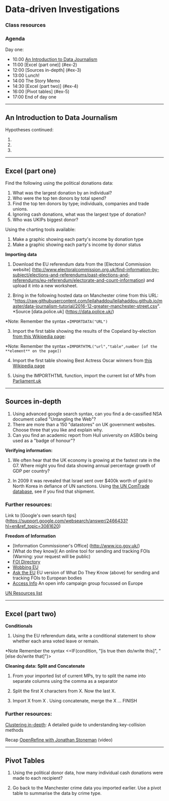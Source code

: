 # Data-driven Investigations

### Class resources

### Agenda

Day one:

* 10.00 [An Introduction to Data Journalism](#ex-1)
* 11:00 [Excel (part one)] (#ex-2)
* 12:00 [Sources in-depth] (#ex-3)
* 13:00 Lunch! 
* 14:00 The Story Memo
* 14:30 [Excel (part two)] (#ex-4)
* 16:00 [Pivot tables] (#ex-5)
* 17:00 End of day one

------------------------------------------------------------------------------------------------------------
## <a name="ex-1"></a>An Introduction to Data Journalism

Hypotheses continued: 

1. 
2.
3.

-------------------------------------------------------------------------------------------------------------
## <a name="ex-2"></a>Excel (part one)

Find the following using the political donations data:

1. What was the largest donation by an individual?
2. Who were the top ten donors by total spend? 
3. Find the top ten donors by type; individuals, companies and trade unions.
4. Ignoring cash donations, what was the largest type of donation?
5. Who was UKIPs biggest donor?


Using the charting tools available:

1. Make a graphic showing each party's income by donation type
2. Make a graphic showing each party's income by donor status

**Importing data**

1. Download the EU referendum data from the [Electoral Commission website] (http://www.electoralcommission.org.uk/find-information-by-subject/elections-and-referendums/past-elections-and-referendums/eu-referendum/electorate-and-count-information) and upload it into a new worksheet.

2. Bring in the following hosted data on Manchester crime from this URL: "https://raw.githubusercontent.com/leilahaddou/leilahaddou.github.io/master/data-journalism-tutorial/2016-12-greater-manchester-street.csv". *Source [data.police.uk] (https://data.police.uk/)

*Note: Remember the syntax `=IMPORTDATA("URL")`

3. Import the first table showing the results of the Copeland by-election [from this Wikipedia page](https://en.wikipedia.org/wiki/Copeland_by-election,_2017):

*Note: Remember the syntax `=IMPORTHTML("url","table",number [of the **element** on the page])`

4. Import the first table showing Best Actress Oscar winners from [this Wikipedia page](https://en.wikipedia.org/wiki/List_of_Academy_Award_Best_Actress_winners_by_age)

5. Using the IMPORTHTML function, import the current list of MPs from [Parliament.uk](http://www.parliament.uk/mps-lords-and-offices/mps/)

---------------------------------------------------------------------------------------------------------------
## <a name="ex-3"></a>Sources in-depth

1. Using advanced google search syntax, can you find a de-cassified NSA document called "Untangling the Web"?
2. There are more than a 150 "datastores" on UK government websites. Choose three that you like and explain why. 
3. Can you find an academic report from Hull university on ASBOs being used as a "badge of honour"?

**Verifying information:**

1. We often hear that the UK economy is growing at the fastest rate in the G7. Where might you find data showing annual percentage growth of GDP per country? 

2. In 2009 it was revealed that Israel sent over $400k worth of gold to North Korea in defiance of UN sanctions. Using [the UN ComTrade database](https://comtrade.un.org/data/), see if you find that shipment.


### Further resources:

Link to [Google's own search tips] (https://support.google.com/websearch/answer/2466433?hl=en&ref_topic=3081620)

**Freedom of Information**

* [Information Commissioner's Office] (http://www.ico.gov.uk/)
* [What do they know]( An online tool for sending and tracking FOIs (Warning: your request will be public)
* [FOI Directory](http://www.foi.directory/)
* [Wobbing EU](www.wobbing.eu)
* [Ask the EU](www.asktheeu.org) EU version of What Do They Know (above) for sending and tracking FOIs to European bodies
* [Access Info](https://www.access-info.org/) An open info campaign group focussed on Europe 

[UN Resources list](http://research.un.org/en/un-resources)


-----------------------------------------------------------------------------------------------------------------
## <a name="ex-4"></a>Excel (part two)

**Conditionals**

1. Using the EU referendum data, write a conditional statement to show whether each area voted leave or remain.

*Note Remember the syntax <=IF(condition, "[is true then do/write this]", "[else do/write that]")>

**Cleaning data: Split and Concatenate**

1. From your imported list of current MPs, try to split the name into separate columns using the comma as a separator 

2. Split the first X characters from X. Now the last X. 

2. Import X from X . Using concatenate, merge the X ... FINISH

### Further resources:

[Clustering in-depth](https://github.com/OpenRefine/OpenRefine/wiki/Clustering-In-Depth): A detailed guide to understanding key-collision methods

Recap [OpenRefine with Jonathan Stoneman](http://www.tcij.org/node/1471) (video)

---------------------------------------------------------------------------------------------------
## <a name="ex-5"></a>Pivot Tables

1. Using the political donor data, how many individual cash donations were made to each recipient? 

2. Go back to the Manchester crime data you imported earlier. Use a pivot table to summarise the data by crime type.


